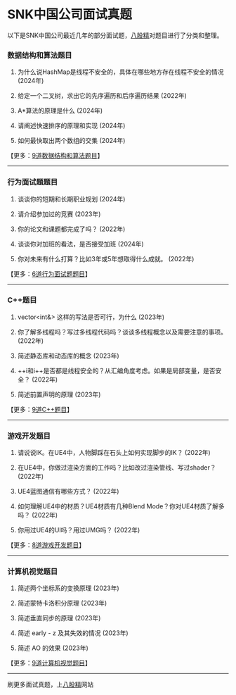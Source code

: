 # SNK中国公司面试真题

以下是SNK中国公司最近几年的部分面试题，[八股精](https://www.bagujing.com)对题目进行了分类和整理。

### 数据结构和算法题目

1. 为什么说HashMap是线程不安全的，具体在哪些地方存在线程不安全的情况 (2024年) 

2. 给定一个二叉树，求出它的先序遍历和后序遍历结果 (2022年) 

3. A*算法的原理是什么 (2024年) 

4. 请阐述快速排序的原理和实现 (2024年) 

5. 如何最快取出两个数组的交集 (2024年) 

【更多：[9道数据结构和算法题目](https://www.bagujing.com/companies)】


---

### 行为面试题题目

1. 谈谈你的短期和长期职业规划 (2024年) 

2. 请介绍参加过的竞赛 (2023年) 

3. 你的论文和课题都完成了吗？ (2022年) 

4. 谈谈你对加班的看法，是否接受加班 (2024年) 

5. 你对未来有什么打算？比如3年或5年想取得什么成就。 (2022年) 

【更多：[6道行为面试题题目](https://www.bagujing.com/companies)】


---

### C++题目

1. vector<int&> 这样的写法是否可行，为什么 (2023年) 

2. 你了解多线程吗？写过多线程代码吗？谈谈多线程概念以及需要注意的事项。 (2022年) 

3. 简述静态库和动态库的概念 (2023年) 

4. ++i和i++是否都是线程安全的？从汇编角度考虑。如果是局部变量，是否安全？ (2022年) 

5. 简述前置声明的原理 (2023年) 

【更多：[9道C++题目](https://www.bagujing.com/companies)】


---

### 游戏开发题目

1. 请说说IK。在UE4中，人物脚踩在石头上如何实现脚步的IK？ (2022年) 

2. 在UE4中，你做过渲染方面的工作吗？比如改过渲染管线、写过shader？ (2022年) 

3. UE4蓝图通信有哪些方式？ (2022年) 

4. 如何理解UE4中的材质？UE4材质有几种Blend Mode？你对UE4材质了解多吗？ (2022年) 

5. 你用过UE4的UI吗？用过UMG吗？ (2022年) 

【更多：[8道游戏开发题目](https://www.bagujing.com/companies)】


---

### 计算机视觉题目

1. 简述两个坐标系的变换原理 (2023年) 

2. 简述蒙特卡洛积分原理 (2023年) 

3. 简述垂直同步的原理 (2023年) 

4. 简述 early - z 及其失效的情况 (2023年) 

5. 简述 AO 的效果 (2023年) 

【更多：[9道计算机视觉题目](https://www.bagujing.com/companies)】


---

刷更多面试真题，上[八股精](https://www.bagujing.com)网站